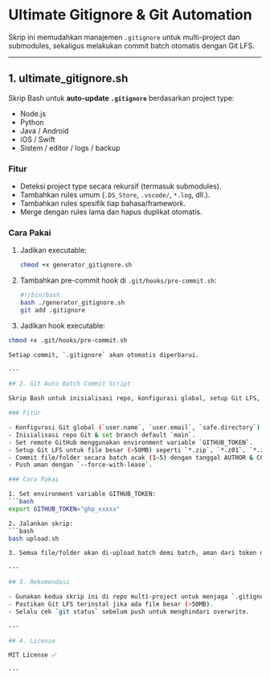 # Ultimate Gitignore & Git Automation

Skrip ini memudahkan manajemen `.gitignore` untuk multi-project dan submodules, sekaligus melakukan commit batch otomatis dengan Git LFS.

---

## 1. ultimate_gitignore.sh

Skrip Bash untuk **auto-update `.gitignore`** berdasarkan project type:

- Node.js
- Python
- Java / Android
- iOS / Swift
- Sistem / editor / logs / backup

### Fitur
- Deteksi project type secara rekursif (termasuk submodules).
- Tambahkan rules umum (`.DS_Store`, `.vscode/`, `*.log`, dll.).
- Tambahkan rules spesifik tiap bahasa/framework.
- Merge dengan rules lama dan hapus duplikat otomatis.

### Cara Pakai
1. Jadikan executable:
   ```bash
   chmod +x generator_gitignore.sh

2. Tambahkan pre-commit hook di `.git/hooks/pre-commit.sh`:
   ```bash
   #!/bin/bash
   bash ./generator_gitignore.sh
   git add .gitignore

3. Jadikan hook executable:
```bash
chmod +x .git/hooks/pre-commit.sh

Setiap commit, `.gitignore` akan otomatis diperbarui.

---

## 2. Git Auto Batch Commit Script

Skrip Bash untuk inisialisasi repo, konfigurasi global, setup Git LFS, dan commit file/folder secara acak.

### Fitur

- Konfigurasi Git global (`user.name`, `user.email`, `safe.directory`).
- Inisialisasi repo Git & set branch default `main`.
- Set remote GitHub menggunakan environment variable `GITHUB_TOKEN`.
- Setup Git LFS untuk file besar (>50MB) seperti `*.zip`, `*.z01`, `*.z02`.
- Commit file/folder secara batch acak (1–5) dengan tanggal AUTHOR & COMMITTER acak.
- Push aman dengan `--force-with-lease`.

### Cara Pakai

1. Set environment variable GITHUB_TOKEN:
```bash
export GITHUB_TOKEN="ghp_xxxxx"

2. Jalankan skrip:
```bash
bash upload.sh

3. Semua file/folder akan di-upload batch demi batch, aman dari token di log.

---

## 3. Rekomendasi

- Gunakan kedua skrip ini di repo multi-project untuk menjaga `.gitignore` bersih.
- Pastikan Git LFS terinstal jika ada file besar (>50MB).
- Selalu cek `git status` sebelum push untuk menghindari overwrite.

---

## 4. License

MIT License ✅

---
